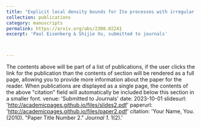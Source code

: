 ```yaml
---
title: "Explicit local density bounds for Ito processes with irregular drift"
collection: publications
category: manuscripts
permalink: https://arxiv.org/abs/2308.02241
excerpt: 'Paul Eisenberg & Shijie Xu, submitted to journals'



---
```


The contents above will be part of a list of publications, if the user clicks the link for the publication than the contents of section will be rendered as a full page, allowing you to provide more information about the paper for the reader. When publications are displayed as a single page, the contents of the above "citation" field will automatically be included below this section in a smaller font.
venue: 'Submitted to Journals'
date: 2023-10-01
slidesurl: 'http://academicpages.github.io/files/slides2.pdf'
paperurl: 'http://academicpages.github.io/files/paper2.pdf'
citation: 'Your Name, You. (2010). &quot;Paper Title Number 2.&quot; <i>Journal 1</i>. 1(2).'
